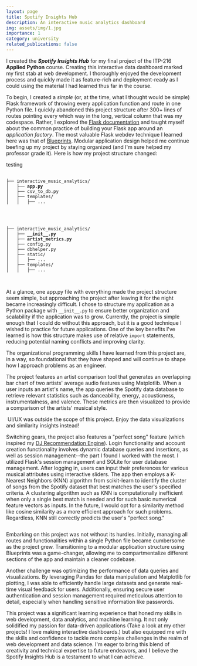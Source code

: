 ```yaml
---
layout: page
title: Spotify Insights Hub
description: An interactive music analytics dashboard
img: assets/img/1.jpg
importance: 1
category: university
related_publications: false
---
```


I created the **_Spotify Insights Hub_** for my final project of the ITP-216 **Applied Python** course. Creating this interactive data
dashboard marked my first stab at web development. I thoroughly enjoyed the development process and quickly made it as feature-rich
and deployment-ready as I could using the material I had learned thus far in the course.

To begin, I created a _simple_ (or, at the time, what I thought would be simple) Flask framework of throwing every application function and route in one Python file.
I quickly abandoned this project structure after 300+ lines of routes pointing every which way in the long, vertical column that was my codespace.
Rather, I explored the <a href="https://flask.palletsprojects.com/en/3.0.x/">Flask documentation</a> and taught myself about the common practice of building your Flask app
around an _application factory_. The most valuable Flask webdev technique I learned here was that of <a href="https://flask.palletsprojects.com/en/3.0.x/blueprints/">Blueprints</a>.
Modular application design helped me continue beefing up my project by staying organized (and I'm sure helped my professor grade it). Here is how my
project structure changed:


testing

<div class="container">
  <div class="row">
    <div class="col-sm">
      <pre>
      <code>
├── interactive_music_analytics/
│   ├── <strong>app.py</strong>
│   ├── csv_to_db.py
│   ├── templates/
│   │   ├── ...
      </code>
      </pre>
    </div>
    <div class="col-sm">
      <pre>
      <code>
├── interactive_music_analytics/
│   ├── <strong>__init__.py</strong>
│   ├── <strong>artist_metrics.py</strong>
│   ├── config.py
│   ├── dbhelper.py
│   ├── static/
│   │   ├── ...
│   ├── templates/
│   │   ├── ...
      </code>
      </pre>
    </div>
  </div>
</div>

At a glance, one app.py file with everything made the project structure seem simple, but approaching the project after leaving it for the night became increasingly difficult.
I chose to structure my application as a Python package with `__init__.py` to ensure better organization and scalability if the application was to grow. Currently, the project is
simple enough that I could do without this approach, but it is a good technique I wished to practice for future applications. One of the key benefits I've learned is how this structure
makes use of relative `import` statements, reducing potential naming conflicts and improving clarity. 

The organizational programming skills I have learned from this project are, in a way, so foundational that they have shaped and will continue to shape how I approach problems as an
engineer.


The project features an artist comparison tool that generates an overlapping bar chart of two artists' average audio features using Matplotlib.
When a user inputs an artist's name, the app queries the Spotify data database to retrieve relevant statistics such as danceability, energy, acousticness, instrumentalness, and valence. 
These metrics are then visualized to provide a comparison of the artists' musical style.

<img>
<caption>UI/UX was outside the scope of this project. Enjoy the data visualizations and similarity insights instead!</caption>

Switching gears, the project also features a "perfect song" feature (which inspired my [DJ Recommendation Engine](https://lee-64.github.io/projects/3_project/)). Login functionality and
account creation functionality involves dynamic database queries and insertions, as well as session management--the part I found I worked with the most. I utilized Flask's session management
and SQLite for user database management. After logging in, users can input their preferences for various musical attributes using interactive sliders. 
The app then employs a K-Nearest Neighbors (KNN) algorithm from scikit-learn to identify the cluster of songs from the Spotify dataset that best matches the user's specified criteria. 
A clustering algorithm such as KNN is computationally inefficient when only a single best match is needed and for such basic numerical feature vectors as inputs. In the future, I would opt for
a similarity method like cosine similarity as a more efficient approach for such problems. Regardless, KNN still correctly predicts the user's "perfect song."

<img>

Embarking on this project was not without its hurdles. Initially, managing all routes and functionalities within a single Python file became cumbersome as the project grew. Transitioning to a 
modular application structure using Blueprints was a game-changer, allowing me to compartmentalize different sections of the app and maintain a cleaner codebase.

Another challenge was optimizing the performance of data queries and visualizations. By leveraging Pandas for data manipulation and Matplotlib for plotting, I was able to efficiently handle 
large datasets and generate real-time visual feedback for users. Additionally, ensuring secure user authentication and session management required meticulous attention to detail, especially 
when handling sensitive information like passwords.

This project was a significant learning experience that honed my skills in web development, data analytics, and machine learning. It not only solidified my passion for data-driven applications
(Take a look at my other projects! I love making interactive dashboards.) but also equipped me with the skills and confidence to tackle more complex challenges in the realm of web development and 
data science. I'm eager to bring this blend of creativity and technical expertise to future endeavors, and I believe the Spotify Insights Hub is a testament to what I can achieve.
